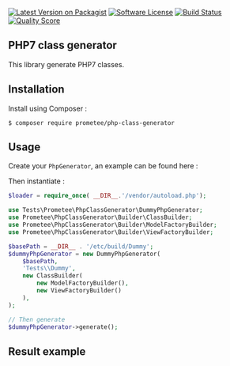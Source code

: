 [![Latest Version on Packagist][ico-version]][link-packagist]
[![Software License][ico-license]](LICENSE)
[![Build Status][ico-travis]][link-travis]
[![Quality Score][ico-code-quality]][link-code-quality]

## PHP7 class generator

This library generate PHP7 classes.

## Installation

Install using Composer :

```
$ composer require prometee/php-class-generator
```

## Usage

Create your `PhpGenerator`, an example can be found here :

[](tests/DummyPhpGenerator.php)

Then instantiate :

```php
$loader = require_once( __DIR__.'/vendor/autoload.php');

use Tests\Prometee\PhpClassGenerator\DummyPhpGenerator;
use Prometee\PhpClassGenerator\Builder\ClassBuilder;
use Prometee\PhpClassGenerator\Builder\ModelFactoryBuilder;
use Prometee\PhpClassGenerator\Builder\ViewFactoryBuilder;

$basePath = __DIR__ . '/etc/build/Dummy';
$dummyPhpGenerator = new DummyPhpGenerator(
    $basePath,
    'Tests\\Dummy',
    new ClassBuilder(
        new ModelFactoryBuilder(),
        new ViewFactoryBuilder()
    ),
);

// Then generate
$dummyPhpGenerator->generate();

```

## Result example

[](tests/Resources/Foo.php)


[ico-version]: https://img.shields.io/packagist/v/Prometee/php-class-generator.svg?style=flat-square
[ico-license]: https://img.shields.io/badge/license-MIT-brightgreen.svg?style=flat-square
[ico-travis]: https://img.shields.io/travis/Prometee/PhpClassGenerator/master.svg?style=flat-square
[ico-code-quality]: https://img.shields.io/scrutinizer/g/Prometee/PhpClassGenerator.svg?style=flat-square

[link-packagist]: https://packagist.org/packages/prometee/php-class-generator
[link-travis]: https://travis-ci.org/Prometee/PhpClassGenerator
[link-scrutinizer]: https://scrutinizer-ci.com/g/Prometee/PhpClassGenerator/code-structure
[link-code-quality]: https://scrutinizer-ci.com/g/Prometee/PhpClassGenerator
